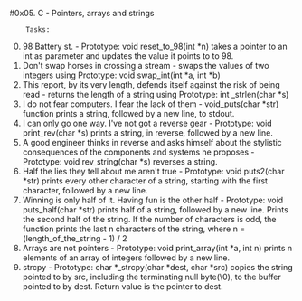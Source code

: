 #0x05. C - Pointers, arrays and strings

		Tasks:

0. 98 Battery st. - Prototype: void reset_to_98(int *n) takes a pointer to an int as parameter and updates the value it points to to 98.
1. Don't swap horses in crossing a stream - swaps the values of two integers using Prototype: void swap_int(int *a, int *b)
2. This report, by its very length, defends itself against the risk of being read - returns the length of a string using Prototype: int _strlen(char *s)
3. I do not fear computers. I fear the lack of them - void_puts(char *str) function prints a string, followed by a new line, to stdout.
4. I can only go one way. I've not got a reverse gear - Prototype: void print_rev(char *s) prints a string, in reverse, followed by a new line.
5. A good engineer thinks in reverse and asks himself about the stylistic consequences of the components and systems he proposes - Prototype: void rev_string(char *s) reverses a string.
6. Half the lies they tell about me aren't true - Prototype: void puts2(char *str) prints every other character of a string, starting with the first character, followed by a new line.
7. Winning is only half of it. Having fun is the other half - Prototype: void puts_half(char *str) prints half of a string, followed by a new line. Prints the second half of the string. If the number of characters is odd, the function prints the last n characters of the string, where n = (length_of_the_string - 1) / 2
8. Arrays are not pointers - Prototype: void print_array(int *a, int n) prints n elements of an array of integers followed by a new line.
9. strcpy - Prototype: char *_strcpy(char *dest, char *src) copies the string pointed to by src, including the terminating null byte(\0), to the buffer pointed to by dest. Return value is the pointer to dest.
